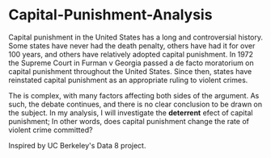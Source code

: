 # Capital-Punishment-Analysis

Capital punishment in the United States has a long and controversial history. Some states have never had the death penalty, others have had it for over 100 years, and others have relatively adopted capital punishment. In 1972 the Supreme Court in Furman v Georgia passed a de facto moratorium on capital punishment throughout the United States. Since then, states have reinstated capital punishment as an appropriate ruling to violent crimes. 

The is complex, with many factors affecting both sides of the argument. As such, the debate continues, and there is no clear conclusion to be drawn on the subject. In my analysis, I will investigate the **deterrent** efect of capital punishment; In other words, does capital punishment change the rate of violent crime committed? 

Inspired by UC Berkeley's Data 8 project. 
